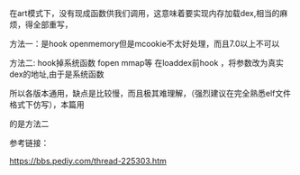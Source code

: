 在art模式下，没有现成函数供我们调用，这意味着要实现内存加载dex,相当的麻烦，得全部重写，

方法一：是hook openmemory但是mcookie不太好处理，而且7.0以上不可以

方法二: hook掉系统函数 fopen mmap等 在loaddex前hook ，将参数改为真实dex的地址,由于是系统函数

所以各版本通用，缺点是比较慢，而且极其难理解，（强烈建议在完全熟悉elf文件格式下仿写），本篇用

的是方法二

参考链接：

https://bbs.pediy.com/thread-225303.htm

